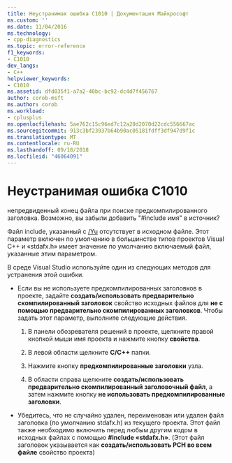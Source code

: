 ```yaml
---
title: Неустранимая ошибка C1010 | Документация Майкрософт
ms.custom: ''
ms.date: 11/04/2016
ms.technology:
- cpp-diagnostics
ms.topic: error-reference
f1_keywords:
- C1010
dev_langs:
- C++
helpviewer_keywords:
- C1010
ms.assetid: dfd035f1-a7a2-40bc-bc92-dc4d7f456767
author: corob-msft
ms.author: corob
ms.workload:
- cplusplus
ms.openlocfilehash: 5ae762c15c96ed7c12a20d2070d22cdc556667ac
ms.sourcegitcommit: 913c3bf23937b64b90ac05181fdff3df947d9f1c
ms.translationtype: MT
ms.contentlocale: ru-RU
ms.lasthandoff: 09/18/2018
ms.locfileid: "46064091"
---
```

# <a name="fatal-error-c1010"></a>Неустранимая ошибка C1010

непредвиденный конец файла при поиске предкомпилированного заголовка. Возможно, вы забыли добавить "#include имя" в источник?

Файл include, указанный с [/Yu](../../build/reference/yu-use-precompiled-header-file.md) отсутствует в исходном файле.  Этот параметр включен по умолчанию в большинстве типов проектов Visual C++ и «stdafx.h» имеет значение по умолчанию включаемый файл, указанные этим параметром.

В среде Visual Studio используйте один из следующих методов для устранения этой ошибки.

- Если вы не используете предкомпилированных заголовков в проекте, задайте **создать/использовать предварительно скомпилированный заголовок** свойство исходных файлов для **не с помощью предварительно скомпилированных заголовков**. Чтобы задать этот параметр, выполните следующие действия.

   1. В панели обозревателя решений в проекте, щелкните правой кнопкой мыши имя проекта и нажмите кнопку **свойства**.

   1. В левой области щелкните **C/C++** папки.

   1. Нажмите кнопку **предкомпилированные заголовки** узла.

   1. В области справа щелкните **создать/использовать предварительно скомпилированный заголовочный файл**, а затем нажмите кнопку **не использовать предкомпилированные заголовки**.

- Убедитесь, что не случайно удален, переименован или удален файл заголовка (по умолчанию stdafx.h) из текущего проекта. Этот файл также необходимо включить перед любым другим кодом в исходных файлах с помощью **#include «stdafx.h»**. (Этот файл заголовок указывается как **создать/использовать PCH во всем файле** свойство проекта)